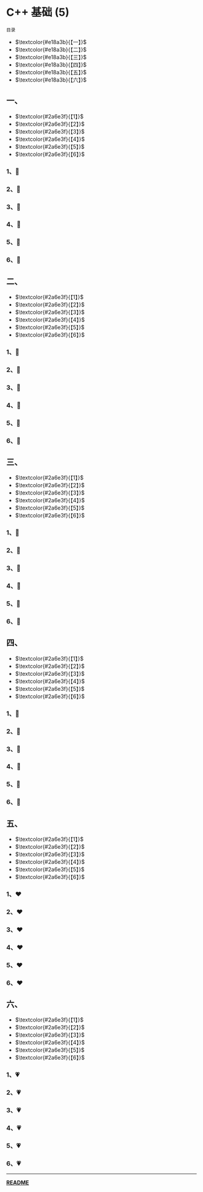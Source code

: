 # C++ 基础 (5)

<a id="0">`目录`</a>

- $\textcolor{#e18a3b}{【一】}$**[](#1)**
- $\textcolor{#e18a3b}{【二】}$**[](#2)**
- $\textcolor{#e18a3b}{【三】}$**[](#3)**
- $\textcolor{#e18a3b}{【四】}$**[](#4)**
- $\textcolor{#e18a3b}{【五】}$**[](#5)**
- $\textcolor{#e18a3b}{【六】}$**[](#6)**

## 一、

<a id="1"><!--目录--></a>

- $\textcolor{#2a6e3f}{【1】}$ [](#1.1)
- $\textcolor{#2a6e3f}{【2】}$ [](#1.2)
- $\textcolor{#2a6e3f}{【3】}$ [](#1.3)
- $\textcolor{#2a6e3f}{【4】}$ [](#1.4)
- $\textcolor{#2a6e3f}{【5】}$ [](#1.5)
- $\textcolor{#2a6e3f}{【6】}$ [](#1.6)

### 1、<a id="1.1">💚</a>

### 2、<a id="1.2">💚</a>

### 3、<a id="1.3">💚</a>

### 4、<a id="1.4">💚</a>

### 5、<a id="1.5">💚</a>

### 6、<a id="1.6">💚</a>

[<!--返回目录-->](#1)

## 二、

<a id="2"><!--目录--></a>

- $\textcolor{#2a6e3f}{【1】}$ [](#2.1)
- $\textcolor{#2a6e3f}{【2】}$ [](#2.2)
- $\textcolor{#2a6e3f}{【3】}$ [](#2.3)
- $\textcolor{#2a6e3f}{【4】}$ [](#2.4)
- $\textcolor{#2a6e3f}{【5】}$ [](#2.5)
- $\textcolor{#2a6e3f}{【6】}$ [](#2.6)

### 1、<a id="2.1">💛</a>

### 2、<a id="2.2">💛</a>

### 3、<a id="2.3">💛</a>

### 4、<a id="2.4">💛</a>

### 5、<a id="2.5">💛</a>

### 6、<a id="2.6">💛</a>

[<!--返回目录-->](#2)

## 三、

<a id="3"><!--目录--></a>

- $\textcolor{#2a6e3f}{【1】}$ [](#3.1)
- $\textcolor{#2a6e3f}{【2】}$ [](#3.2)
- $\textcolor{#2a6e3f}{【3】}$ [](#3.3)
- $\textcolor{#2a6e3f}{【4】}$ [](#3.4)
- $\textcolor{#2a6e3f}{【5】}$ [](#3.5)
- $\textcolor{#2a6e3f}{【6】}$ [](#3.6)

### 1、<a id="3.1">💙</a>

### 2、<a id="3.2">💙</a>

### 3、<a id="3.3">💙</a>

### 4、<a id="3.4">💙</a>

### 5、<a id="3.5">💙</a>

### 6、<a id="3.6">💙</a>

[<!--返回目录-->](#3)

## 四、

<a id="4"><!--目录--></a>

- $\textcolor{#2a6e3f}{【1】}$ [](#4.1)
- $\textcolor{#2a6e3f}{【2】}$ [](#4.2)
- $\textcolor{#2a6e3f}{【3】}$ [](#4.3)
- $\textcolor{#2a6e3f}{【4】}$ [](#4.4)
- $\textcolor{#2a6e3f}{【5】}$ [](#4.5)
- $\textcolor{#2a6e3f}{【6】}$ [](#4.6)

### 1、<a id="4.1">💜</a>

### 2、<a id="4.2">💜</a>

### 3、<a id="4.3">💜</a>

### 4、<a id="4.4">💜</a>

### 5、<a id="4.5">💜</a>

### 6、<a id="4.6">💜</a>

[<!--返回目录-->](#4)

## 五、

<a id="5"><!--目录--></a>

- $\textcolor{#2a6e3f}{【1】}$ [](#5.1)
- $\textcolor{#2a6e3f}{【2】}$ [](#5.2)
- $\textcolor{#2a6e3f}{【3】}$ [](#5.3)
- $\textcolor{#2a6e3f}{【4】}$ [](#5.4)
- $\textcolor{#2a6e3f}{【5】}$ [](#5.5)
- $\textcolor{#2a6e3f}{【6】}$ [](#5.6)

### 1、<a id="5.1">❤</a>

### 2、<a id="5.2">❤</a>

### 3、<a id="5.3">❤</a>

### 4、<a id="5.4">❤</a>

### 5、<a id="5.5">❤</a>

### 6、<a id="5.6">❤</a>

[<!--返回目录-->](#5)

## 六、

<a id="6"><!--目录--></a>

- $\textcolor{#2a6e3f}{【1】}$ [](#6.1)
- $\textcolor{#2a6e3f}{【2】}$ [](#6.2)
- $\textcolor{#2a6e3f}{【3】}$ [](#6.3)
- $\textcolor{#2a6e3f}{【4】}$ [](#6.4)
- $\textcolor{#2a6e3f}{【5】}$ [](#6.5)
- $\textcolor{#2a6e3f}{【6】}$ [](#6.6)

### 1、<a id="6.1">💗</a>

### 2、<a id="6.2">💗</a>

### 3、<a id="6.3">💗</a>

### 4、<a id="6.4">💗</a>

### 5、<a id="6.5">💗</a>

### 6、<a id="6.6">💗</a>

---

[<!--返回目录-->](#6)

[<!--返回总目录-->](#0)

**[README](../../README.md)**